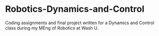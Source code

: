 # Robotics-Dynamics-and-Control
Coding assignments and final project written for a Dynamics and Control class during my MEng of Robotics at Wash U.  
